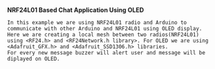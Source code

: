 **NRF24L01 Based Chat Application Using OLED**

    In this example we are using NRF24L01 radio and Arduino to
    communicate with other Arduino and NRF24L01 using OLED display.
    Here we are creating a local mesh between two radios(NRF24L01)
    using <RF24.h> and <RF24Network.h library>. For OLED we are using
    <Adafruit_GFX.h> and <Adafruit_SSD1306.h> libraries.
    For every new message buzzer will alert user and message will be 
    diplayed on OLED.
